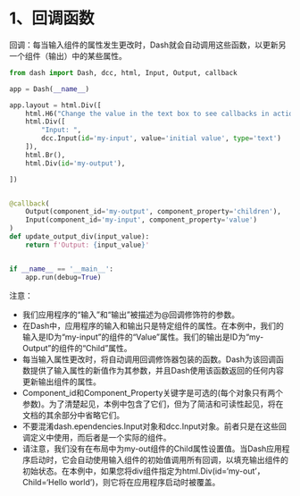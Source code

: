 
# 1、回调函数
回调：每当输入组件的属性发生更改时，Dash就会自动调用这些函数，以更新另一个组件（输出）中的某些属性。
​

```python
from dash import Dash, dcc, html, Input, Output, callback

app = Dash(__name__)

app.layout = html.Div([
    html.H6("Change the value in the text box to see callbacks in action!"),
    html.Div([
        "Input: ",
        dcc.Input(id='my-input', value='initial value', type='text')
    ]),
    html.Br(),
    html.Div(id='my-output'),

])


@callback(
    Output(component_id='my-output', component_property='children'),
    Input(component_id='my-input', component_property='value')
)
def update_output_div(input_value):
    return f'Output: {input_value}'


if __name__ == '__main__':
    app.run(debug=True)
```

注意：

- 我们应用程序的“输入”和“输出”被描述为@回调修饰符的参数。
- 在Dash中，应用程序的输入和输出只是特定组件的属性。在本例中，我们的输入是ID为“my-input”的组件的“Value”属性。我们的输出是ID为“my-Output”的组件的“Child”属性。
- 每当输入属性更改时，将自动调用回调修饰器包装的函数。Dash为该回调函数提供了输入属性的新值作为其参数，并且Dash使用该函数返回的任何内容更新输出组件的属性。
- Component_id和Component_Property关键字是可选的(每个对象只有两个参数)。为了清楚起见，本例中包含了它们，但为了简洁和可读性起见，将在文档的其余部分中省略它们。
- 不要混淆dash.ependencies.Input对象和dcc.Input对象。前者只是在这些回调定义中使用，而后者是一个实际的组件。
- 请注意，我们没有在布局中为my-out组件的Child属性设置值。当Dash应用程序启动时，它会自动使用输入组件的初始值调用所有回调，以填充输出组件的初始状态。在本例中，如果您将div组件指定为html.Div(id=‘my-out’，Child=‘Hello world’)，则它将在应用程序启动时被覆盖。​
